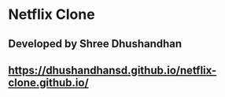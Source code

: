 # Netflix Clone

## Developed by Shree Dhushandhan

## https://dhushandhansd.github.io/netflix-clone.github.io/
